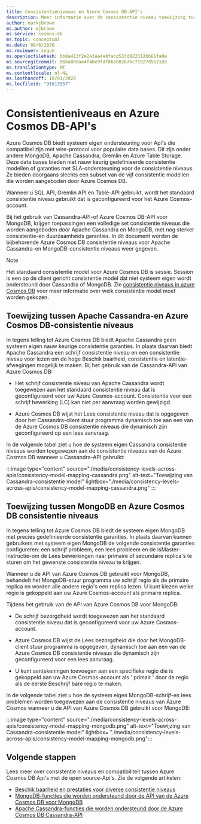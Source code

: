 ```yaml
---
title: Consistentieniveaus en Azure Cosmos DB-API's
description: Meer informatie over de consistentie niveau toewijzing tussen verschillende Api's in Azure Cosmos DB en Apache Cassandra, MongoDB
author: markjbrown
ms.author: mjbrown
ms.service: cosmos-db
ms.topic: conceptual
ms.date: 08/6/2020
ms.reviewer: sngun
ms.openlocfilehash: bb8a413f2e2a3aa4a8facd533d822312bb61fa0e
ms.sourcegitcommit: 06ba80dae4f4be9fdf86eb02b7bc71927d5671d3
ms.translationtype: MT
ms.contentlocale: nl-NL
ms.lasthandoff: 10/01/2020
ms.locfileid: "91613557"
---
```

# <a name="consistency-levels-and-azure-cosmos-db-apis"></a>Consistentieniveaus en Azure Cosmos DB-API's

Azure Cosmos DB biedt systeem eigen ondersteuning voor Api's die compatibel zijn met wire-protocol voor populaire data bases. Dit zijn onder andere MongoDB, Apache Cassandra, Gremlin en Azure Table Storage. Deze data bases bieden niet nauw keurig gedefinieerde consistentie modellen of garanties met SLA-ondersteuning voor de consistentie niveaus. Ze bieden doorgaans slechts een subset van de vijf consistentie modellen die worden aangeboden door Azure Cosmos DB.

Wanneer u SQL API, Gremlin API en Table-API gebruikt, wordt het standaard consistentie niveau gebruikt dat is geconfigureerd voor het Azure Cosmos-account. 

Bij het gebruik van Cassandra-API-of Azure Cosmos DB-API voor MongoDB, krijgen toepassingen een volledige set consistentie niveaus die worden aangeboden door Apache Cassandra en MongoDB, met nog sterker consistentie-en duurzaamheids garanties. In dit document worden de bijbehorende Azure Cosmos DB consistentie niveaus voor Apache Cassandra-en MongoDB-consistentie niveaus weer gegeven.

> [!NOTE]
> Het standaard consistentie model voor Azure Cosmos DB is sessie. Session is een op de client gericht consistentie model dat niet systeem eigen wordt ondersteund door Cassandra of MongoDB. Zie [consistentie niveaus in azure Cosmos DB](consistency-levels.md) voor meer informatie over welk consistentie model moet worden gekozen.

## <a name="mapping-between-apache-cassandra-and-azure-cosmos-db-consistency-levels"></a><a id="cassandra-mapping"></a>Toewijzing tussen Apache Cassandra-en Azure Cosmos DB-consistentie niveaus

In tegens telling tot Azure Cosmos DB biedt Apache Cassandra geen systeem eigen nauw keurige consistentie garanties.  In plaats daarvan biedt Apache Cassandra een schrijf consistentie niveau en een consistentie niveau voor lezen om de hoge Beschik baarheid, consistentie en latentie-afwegingen mogelijk te maken. Bij het gebruik van de Cassandra-API van Azure Cosmos DB: 

* Het schrijf consistentie niveau van Apache Cassandra wordt toegewezen aan het standaard consistentie niveau dat is geconfigureerd voor uw Azure Cosmos-account. Consistentie voor een schrijf bewerking (LC) kan niet per aanvraag worden gewijzigd.

* Azure Cosmos DB wijst het Lees consistentie niveau dat is opgegeven door het Cassandra-client stuur programma dynamisch toe aan een van de Azure Cosmos DB consistentie niveaus die dynamisch zijn geconfigureerd op een lees aanvraag. 

In de volgende tabel ziet u hoe de systeem eigen Cassandra consistentie niveaus worden toegewezen aan de consistentie niveaus van de Azure Cosmos DB wanneer u Cassandra-API gebruikt:  

:::image type="content" source="./media/consistency-levels-across-apis/consistency-model-mapping-cassandra.png" alt-text="Toewijzing van Cassandra-consistentie model" lightbox="./media/consistency-levels-across-apis/consistency-model-mapping-cassandra.png" :::

## <a name="mapping-between-mongodb-and-azure-cosmos-db-consistency-levels"></a><a id="mongo-mapping"></a>Toewijzing tussen MongoDB en Azure Cosmos DB consistentie niveaus

In tegens telling tot Azure Cosmos DB biedt de systeem eigen MongoDB niet precies gedefinieerde consistentie garanties. In plaats daarvan kunnen gebruikers met systeem eigen MongoDB de volgende consistentie garanties configureren: een schrijf probleem, een lees probleem en de isMaster-instructie-om de Lees bewerkingen naar primaire of secundaire replica's te sturen om het gewenste consistentie niveau te krijgen.

Wanneer u de API van Azure Cosmos DB gebruikt voor MongoDB, behandelt het MongoDB-stuur programma uw schrijf regio als de primaire replica en worden alle andere regio's een replica lezen. U kunt kiezen welke regio is gekoppeld aan uw Azure Cosmos-account als primaire replica. 

Tijdens het gebruik van de API van Azure Cosmos DB voor MongoDB:

* De schrijf bezorgdheid wordt toegewezen aan het standaard consistentie niveau dat is geconfigureerd voor uw Azure Cosmos-account.

* Azure Cosmos DB wijst de Lees bezorgdheid die door het MongoDB-client stuur programma is opgegeven, dynamisch toe aan een van de Azure Cosmos DB consistentie niveaus die dynamisch zijn geconfigureerd voor een lees aanvraag.  

* U kunt aantekeningen toevoegen aan een specifieke regio die is gekoppeld aan uw Azure Cosmos-account als ' primair ' door de regio als de eerste Beschrijf bare regio te maken. 

In de volgende tabel ziet u hoe de systeem eigen MongoDB-schrijf-en lees problemen worden toegewezen aan de consistentie niveaus van Azure Cosmos wanneer u de API van Azure Cosmos DB gebruikt voor MongoDB:

:::image type="content" source="./media/consistency-levels-across-apis/consistency-model-mapping-mongodb.png" alt-text="Toewijzing van Cassandra-consistentie model" lightbox= "./media/consistency-levels-across-apis/consistency-model-mapping-mongodb.png":::

## <a name="next-steps"></a>Volgende stappen

Lees meer over consistentie niveaus en compatibiliteit tussen Azure Cosmos DB Api's met de open source-Api's. Zie de volgende artikelen:

* [Beschik baarheid en prestaties voor diverse consistentie niveaus](consistency-levels-tradeoffs.md)
* [MongoDB-functies die worden ondersteund door de API van de Azure Cosmos DB voor MongoDB](mongodb-feature-support.md)
* [Apache Cassandra-functies die worden ondersteund door de Azure Cosmos DB Cassandra-API](cassandra-support.md)
